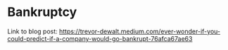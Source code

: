 # Bankruptcy
Link to blog post: https://trevor-dewalt.medium.com/ever-wonder-if-you-could-predict-if-a-company-would-go-bankrupt-76afca67ae63
